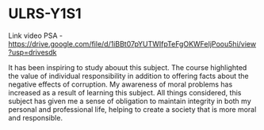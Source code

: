 # ULRS-Y1S1

Link video PSA - <https://drive.google.com/file/d/1iBBt07pYUTWIfpTeFgOKWFeIjPoou5hi/view?usp=drivesdk>

It has been inspiring to study abouut this subject. The course highlighted the value of individual responsibility in addition to offering facts about the negative effects of corruption. My awareness of moral problems has increased as a result of learning this subject. All things considered, this subject has given me a sense of obligation to maintain integrity in both my personal and professional life, helping to create a society that is more moral and responsible.
